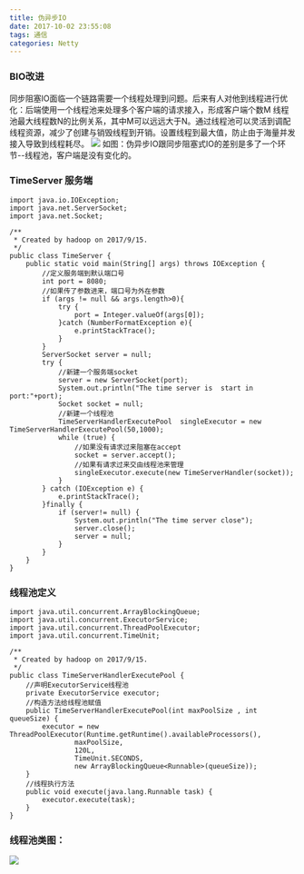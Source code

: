 ```yaml
---
title: 伪异步IO
date: 2017-10-02 23:55:08
tags: 通信
categories: Netty
---
```

### BIO改进
同步阻塞IO面临一个链路需要一个线程处理到问题。后来有人对他到线程进行优化：后端使用一个线程池来处理多个客户端的请求接入，形成客户端个数M 线程池最大线程数N的比例关系，其中M可以远远大于N。通过线程池可以灵活到调配线程资源，减少了创建与销毁线程到开销。设置线程到最大值，防止由于海量并发接入导致到线程耗尽。
![](http://ww1.sinaimg.cn/large/005Y4715gy1fjk7pn65g3j30p007n0xd.jpg)
如图：伪异步IO跟同步阻塞式IO的差别是多了一个环节--线程池，客户端是没有变化的。

### TimeServer 服务端

```
import java.io.IOException;
import java.net.ServerSocket;
import java.net.Socket;

/**
 * Created by hadoop on 2017/9/15.
 */
public class TimeServer {
    public static void main(String[] args) throws IOException {
        //定义服务端到默认端口号
        int port = 8080;
        //如果传了参数进来，端口号为外在参数
        if (args != null && args.length>0){
            try {
                port = Integer.valueOf(args[0]);
            }catch (NumberFormatException e){
                e.printStackTrace();
            }
        }
        ServerSocket server = null;
        try {
            //新建一个服务端socket
            server = new ServerSocket(port);
            System.out.println("The time server is  start in port:"+port);
            Socket socket = null;
            //新建一个线程池
            TimeServerHandlerExecutePool  singleExecutor = new TimeServerHandlerExecutePool(50,1000);
            while (true) {
                //如果没有请求过来阻塞在accept
                socket = server.accept();
                //如果有请求过来交由线程池来管理
                singleExecutor.execute(new TimeServerHandler(socket));
            }
        } catch (IOException e) {
            e.printStackTrace();
        }finally {
            if (server!= null) {
                System.out.println("The time server close");
                server.close();
                server = null;
            }
        }
    }
}
```
### 线程池定义

```
import java.util.concurrent.ArrayBlockingQueue;
import java.util.concurrent.ExecutorService;
import java.util.concurrent.ThreadPoolExecutor;
import java.util.concurrent.TimeUnit;

/**
 * Created by hadoop on 2017/9/15.
 */
public class TimeServerHandlerExecutePool {
    //声明ExecutorService线程池
    private ExecutorService executor;
    //构造方法给线程池赋值
    public TimeServerHandlerExecutePool(int maxPoolSize , int queueSize) {
        executor = new ThreadPoolExecutor(Runtime.getRuntime().availableProcessors(),
                maxPoolSize,
                120L,
                TimeUnit.SECONDS,
                new ArrayBlockingQueue<Runnable>(queueSize));
    }
    //线程执行方法
    public void execute(java.lang.Runnable task) {
        executor.execute(task);
    }
}
```

### 线程池类图：

![](http://ww1.sinaimg.cn/large/005Y4715gy1fjk8ych9cjj306b096q31.jpg)

